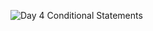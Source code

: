 ![Day 4 Conditional Statements](https://res.cloudinary.com/dj2j9slz5/image/upload/v1719948595/edulane.co-JavaScript-Basic-Day-4_lzvqw1.png)